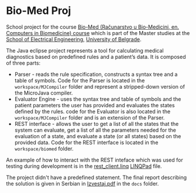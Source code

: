 # Bio-Med Proj

School project for the course [Bio-Med (Računarstvo u Bio-Medicini, en. Computers in Biomedicine) course][rbm] which is part of the Master studies at the [School of Electrical Engineering][school], [University of Belgrade][uni].

The Java eclipse project represents a tool for calculating medical diagnostics based on predefined rules and a patient’s data. It is composed of three parts:
 - Parser - reads the rule specification, constructs a syntax tree and a table of symbols. Code for the Parser is located in the `workspace/MJCompiler` folder and represent a stripped-down version of the MicroJava compiler.
 - Evaluator Engine - uses the syntax tree and table of symbols and the patient parameters the user has provided and evaluates the states defined by the rules. code for the Evaluator is also located in the `workspace/MJCompiler` folder and is an extension of the Parser.
 - REST interface - allows the user to get a list of all the states that the system can evaluate, get a list of all the parameters needed for the evaluation of a state, and evaluate a state (or all states) based on the provided data. Code for the REST interface is located in the `workspace/biomed` folder.
 
An example of how to interact with the REST inteface which was used for testing during development is in the [rest_client.linq][rest-client] [LINQPad][linqpad] file.
 
The project didn't have a predefined statement. The final report describing the solution is given in Serbian in [Izvestaj.pdf][report] in the `docs` folder.

[rbm]: https://www.etf.bg.ac.rs/en/fis/karton_predmeta/MS1RBM
[school]: https://www.etf.bg.ac.rs/
[uni]: http://www.bg.ac.rs/en/
[report]: ./docs/Izvestaj.pdf
[rest-client]: ./rest_client.linq
[linqpad]: https://www.linqpad.net/
